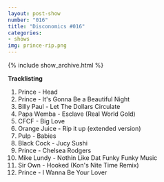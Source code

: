 ```yaml
---
layout: post-show
number: "016"
title: "Disconomics #016"
categories:
- shows
img: prince-rip.png
---
```


{% include show_archive.html %}

**Tracklisting**

1. Prince - Head
1. Prince -  It's Gonna Be a Beautiful Night
1. Billy Paul - Let The Dollars Circulate
1. Papa Wemba - Esclave (Real World Gold)
1. CFCF - Big Love
1. Orange Juice - Rip it up (extended version)
1. Pulp - Babies
1. Black Cock - Jucy Sushi
1. Prince - Chelsea Rodgers
1. Mike Lundy - Nothin Like Dat Funky Funky Music
1. Sir Own - Hooked (Kon's Nite Time Remix)
1. Prince - I Wanna Be Your Lover
